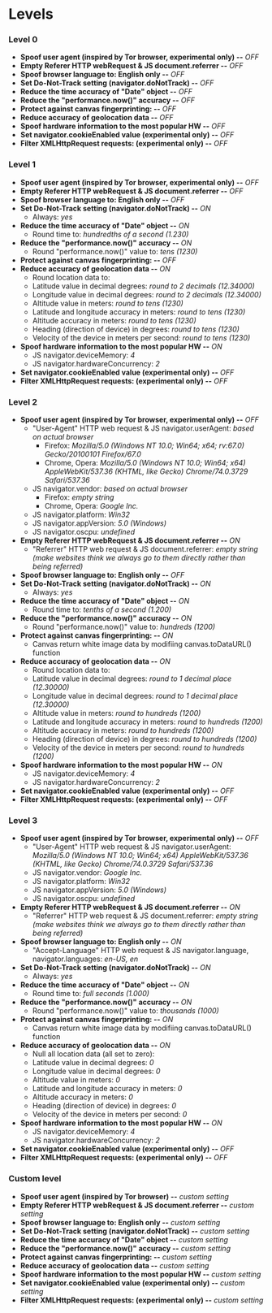 # Levels
### Level 0
* **Spoof user agent (inspired by Tor browser, experimental only) --** *OFF*
* **Empty Referer HTTP webRequest & JS document.referrer --** *OFF*
* **Spoof browser language to: English only --** *OFF*
* **Set Do-Not-Track setting (navigator.doNotTrack) --** *OFF*
* **Reduce the time accuracy of "Date" object --** *OFF*
* **Reduce the "performance.now()" accuracy --** *OFF*
* **Protect against canvas fingerprinting: --** *OFF*
* **Reduce accuracy of geolocation data --** *OFF*
* **Spoof hardware information to the most popular HW --** *OFF* 
* **Set navigator.cookieEnabled value (experimental only) --** *OFF*
* **Filter XMLHttpRequest requests: (experimental only) --** *OFF*

### Level 1
* **Spoof user agent (inspired by Tor browser, experimental only) --** *OFF*
* **Empty Referer HTTP webRequest & JS document.referrer --** *OFF*
* **Spoof browser language to: English only --** *OFF*
* **Set Do-Not-Track setting (navigator.doNotTrack) --** *ON*
    * Always: *yes*
* **Reduce the time accuracy of "Date" object --** *ON*
    * Round time to: *hundredths of a second (1.230)*
* **Reduce the "performance.now()" accuracy --** *ON*
    * Round "performance.now()" value to: *tens (1230)*
* **Protect against canvas fingerprinting: --** *OFF*
* **Reduce accuracy of geolocation data --** *ON*
    * Round location data to:
    * Latitude value in decimal degrees: *round to 2 decimals (12.34000)*
    * Longitude value in decimal degrees: *round to 2 decimals (12.34000)*
    * Altitude value in meters: *round to tens (1230)*
    * Latitude and longitude accuracy in meters: *round to tens (1230)*
    * Altitude accuracy in meters: *round to tens (1230)*
    * Heading (direction of device) in degrees: *round to tens (1230)*
    * Velocity of the device in meters per second: *round to tens (1230)*
* **Spoof hardware information to the most popular HW --** *ON* 
    * JS navigator.deviceMemory: *4*
    * JS navigator.hardwareConcurrency: *2*
* **Set navigator.cookieEnabled value (experimental only) --** *OFF*
* **Filter XMLHttpRequest requests: (experimental only) --** *OFF*

### Level 2
* **Spoof user agent (inspired by Tor browser, experimental only) --** *OFF*
    * "User-Agent" HTTP web request & JS navigator.userAgent: *based on actual browser*
        * Firefox: *Mozilla/5.0 (Windows NT 10.0; Win64; x64; rv:67.0) Gecko/20100101 Firefox/67.0*
        * Chrome, Opera: *Mozilla/5.0 (Windows NT 10.0; Win64; x64) AppleWebKit/537.36 (KHTML, like Gecko) Chrome/74.0.3729 Safari/537.36*
    * JS navigator.vendor: *based on actual browser*
        * Firefox: *empty string*
        * Chrome, Opera: *Google Inc.*
    * JS navigator.platform: *Win32*
    * JS navigator.appVersion: *5.0 (Windows)*
    * JS navigator.oscpu: *undefined*
* **Empty Referer HTTP webRequest & JS document.referrer --** *ON*
    * "Referrer" HTTP web request & JS document.referrer: *empty string (make websites think we always go to them directly rather than being referred)*
* **Spoof browser language to: English only --** *OFF*
* **Set Do-Not-Track setting (navigator.doNotTrack) --** *ON*
    * Always: *yes*
* **Reduce the time accuracy of "Date" object --** *ON*
    * Round time to: *tenths of a second (1.200)*
* **Reduce the "performance.now()" accuracy --** *ON*
    * Round "performance.now()" value to: *hundreds (1200)*
* **Protect against canvas fingerprinting: --** *ON*
    * Canvas return white image data by modifiing canvas.toDataURL() function
* **Reduce accuracy of geolocation data --** *ON*
    * Round location data to:
    * Latitude value in decimal degrees: *round to 1 decimal place (12.30000)*
    * Longitude value in decimal degrees: *round to 1 decimal place (12.30000)*
    * Altitude value in meters: *round to hundreds (1200)*
    * Latitude and longitude accuracy in meters: *round to hundreds (1200)*
    * Altitude accuracy in meters: *round to hundreds (1200)*
    * Heading (direction of device) in degrees: *round to hundreds (1200)*
    * Velocity of the device in meters per second: *round to hundreds (1200)*
* **Spoof hardware information to the most popular HW --** *ON* 
    * JS navigator.deviceMemory: *4*
    * JS navigator.hardwareConcurrency: *2* 
* **Set navigator.cookieEnabled value (experimental only) --** *OFF*
* **Filter XMLHttpRequest requests: (experimental only) --** *OFF*

### Level 3
* **Spoof user agent (inspired by Tor browser, experimental only) --** *OFF*
    * "User-Agent" HTTP web request & JS navigator.userAgent: *Mozilla/5.0 (Windows NT 10.0; Win64; x64) AppleWebKit/537.36 (KHTML, like Gecko) Chrome/74.0.3729 Safari/537.36*
    * JS navigator.vendor: *Google Inc.*
    * JS navigator.platform: *Win32*
    * JS navigator.appVersion: *5.0 (Windows)*
    * JS navigator.oscpu: *undefined*
* **Empty Referer HTTP webRequest & JS document.referrer --** *ON*
    * "Referrer" HTTP web request & JS document.referrer: *empty string (make websites think we always go to them directly rather than being referred)*
* **Spoof browser language to: English only --** *ON*
    * "Accept-Language" HTTP web request & JS navigator.language, navigator.languages: *en-US, en*
* **Set Do-Not-Track setting (navigator.doNotTrack) --** *ON*
    * Always: *yes*
* **Reduce the time accuracy of "Date" object --** *ON*
    * Round time to: *full seconds (1.000)*
* **Reduce the "performance.now()" accuracy --** *ON*
    * Round "performance.now()" value to: *thousands (1000)*
* **Protect against canvas fingerprinting: --** *ON*
    * Canvas return white image data by modifiing canvas.toDataURL() function
* **Reduce accuracy of geolocation data --** *ON*
    * Null all location data (all set to zero):
    * Latitude value in decimal degrees: *0*
    * Longitude value in decimal degrees: *0*
    * Altitude value in meters: *0*
    * Latitude and longitude accuracy in meters: *0*
    * Altitude accuracy in meters: *0*
    * Heading (direction of device) in degrees: *0*
    * Velocity of the device in meters per second: *0*
* **Spoof hardware information to the most popular HW --** *ON* 
    * JS navigator.deviceMemory: *4*
    * JS navigator.hardwareConcurrency: *2* 
* **Set navigator.cookieEnabled value (experimental only) --** *OFF*
* **Filter XMLHttpRequest requests: (experimental only) --** *OFF*

### Custom level
* **Spoof user agent (inspired by Tor browser) --** *custom setting*
* **Empty Referer HTTP webRequest & JS document.referrer --** *custom setting*
* **Spoof browser language to: English only --** *custom setting*
* **Set Do-Not-Track setting (navigator.doNotTrack) --** *custom setting*
* **Reduce the time accuracy of "Date" object --** *custom setting*
* **Reduce the "performance.now()" accuracy --** *custom setting*
* **Protect against canvas fingerprinting: --** *custom setting*
* **Reduce accuracy of geolocation data --** *custom setting*
* **Spoof hardware information to the most popular HW --** *custom setting* 
* **Set navigator.cookieEnabled value (experimental only) --** *custom setting*
* **Filter XMLHttpRequest requests: (experimental only) --** *custom setting*

